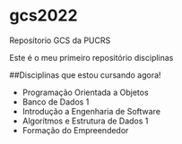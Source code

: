 # gcs2022
Reposítorio GCS da PUCRS

Este é o meu primeiro repositório disciplinas

##Disciplinas que estou cursando agora!
- Programação Orientada a Objetos
- Banco de Dados 1
- Introdução a Engenharia de Software
- Algorítmos e Estrutura de Dados 1
- Formação do Empreendedor
